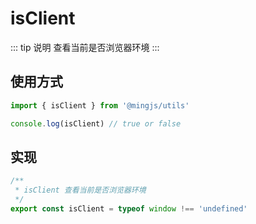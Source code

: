 # isClient 

::: tip 说明
查看当前是否浏览器环境
:::

## 使用方式
```ts
import { isClient } from '@mingjs/utils'

console.log(isClient) // true or false
```

## 实现
```ts
/**
 * isClient 查看当前是否浏览器环境
 */
export const isClient = typeof window !== 'undefined'
```
